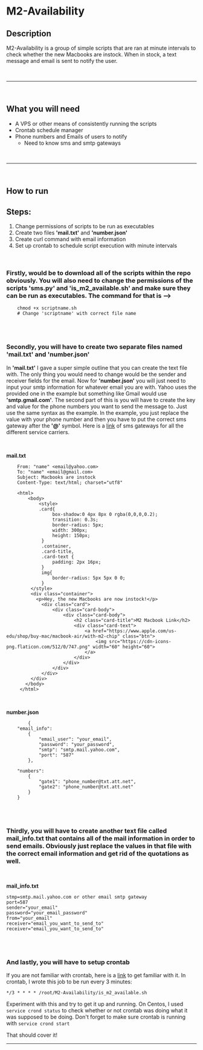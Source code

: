 # M2-Availability
##  **Description**
M2-Availability is a group of simple scripts that are ran at minute intervals to check whether the new Macbooks are instock. When in stock, a text message and email is sent to notify the user.

<br>

---

<br>

## **What you will need**
* A VPS or other means of consistently running the scripts
* Crontab schedule manager
* Phone numbers and Emails of users to notify
  * Need to know sms and smtp gateways 

<br>

---

<br>

## **How to run**
## Steps:
1. Change permissions of scripts to be run as executables
2. Create two files **'mail.txt'** and **'number.json'**
3. Create curl command with email information
4. Set up crontab to schedule script execution with minute intervals

<br>

### **Firstly**, would be to download all of the scripts within the repo **obviously**. You will also need to change the permissions of the scripts **'sms.py'** and **'is_m2_available.sh'** and make sure they can be run as executables. The command for that is -->

        chmod +x scriptname.sh      
        # Change 'scriptname' with correct file name

<br><br>

### **Secondly**, you will have to create two separate files named **'mail.txt'** and **'number.json'**
In **'mail.txt'** I gave a super simple outline that you can create the text file with. The only thing you would need to change would be the sender and receiver fields for the email. Now for **'number.json'** you will just need to input your smtp information for whatever email you are with. Yahoo uses the provided one in the example but something like Gmail would use **'smtp.gmail.com'**. The second part of this is you will have to create the key and value for the phone numbers you want to send the message to. Just use the same syntax as the example. In the example, you just replace the value with your phone number and then you have to put the correct sms gateway after the **'@'** symbol. Here is a [link](https://www.liquisearch.com/list_of_sms_gateways) of sms gateways for all the different service carriers. 

<br>

**mail.txt**  
```
    From: "name" <email@yahoo.com>
    To: "name" <email@gmail.com>
    Subject: Macbooks are instock 
    Content-Type: text/html; charset="utf8" 

    <html>   
        <body>     
            <style>         
            .card{
                 box-shadow:0 4px 8px 0 rgba(0,0,0,0.2);
                 transition: 0.3s;
                 border-radius: 5px;
                 width: 300px;
                 height: 150px;
             }
             .container,
             .card-title,
             .card-text {
                 padding: 2px 16px;
             }
             img{
                 border-radius: 5px 5px 0 0;
             }
         </style>
         <div class="container">
           <p>Hey, the new Macbooks are now instock!</p>
             <div class="card">
                 <div class="card-body">
                     <div class="card-body">
                         <h2 class="card-title">M2 Macbook Link</h2>
                         <div class="card-text">
                             <a href="https://www.apple.com/us-edu/shop/buy-mac/macbook-air/with-m2-chip" class="btn">
                                 <img src="https://cdn-icons-png.flaticon.com/512/0/747.png" width="60" height="60">
                             </a>
                         </div>
                     </div>
                 </div>
             </div>
         </div>
       </body>
     </html>
```
<br>

**number.json**
```
        {
    "email_info": 
        {
            "email_user": "your_email",
            "password": "your_password",
            "smtp": "smtp.mail.yahoo.com",
            "port": "587"
        },
    
    "numbers": 
        {
            "gate1": "phone_number@txt.att.net",
            "gate2": "phone_number@txt.att.net"
        } 
    }
```

<br><br>

### **Thirdly**, you will have to create another text file called **mail_info.txt** that contains all of the mail information in order to send emails. Obviously just replace the values in that file with the correct email information and get rid of the quotations as well.

<br>

**mail_info.txt**
```
stmp=smtp.mail.yahoo.com or other email smtp gateway
port=587
sender="your_email"
password="your_email_password"
from="your_email"
receiver="email_you_want_to_send_to"
receiver="email_you_want_to_send_to"
```

<br><br>

### **And lastly,** you will have to setup crontab

If you are not familiar with crontab, here is a [link](https://phoenixnap.com/kb/set-up-cron-job-linux) to get familiar with it. In crontab, I wrote this job to be run every 3 minutes:
        
    */3 * * * * /root/M2-Availability/is_m2_available.sh
Experiment with this and try to get it up and running. On Centos, I used `service crond status` to check whether or not crontab was doing what it was supposed to be doing. Don't forget to make sure crontab is running with `service crond start`

That should cover it!

---